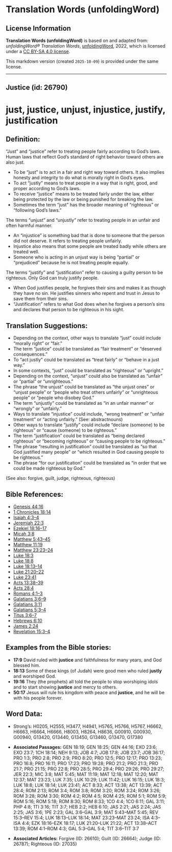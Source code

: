 # Translation Words (unfoldingWord)

## License Information

**Translation Words (unfoldingWord)** is based on and adapted from: _unfoldingWord® Translation Words_, [unfoldingWord](https://unfoldingword.org/utw), 2022, which is licensed under a [CC BY-SA 4.0 license](https://creativecommons.org/licenses/by-sa/4.0/legalcode.en).

This markdown version (created `2025-10-09`) is provided under the same license.



--------------------------------

## Justice (id: 26790)

just, justice, unjust, injustice, justify, justification
========================================================

Definition:
-----------

“Just” and “justice” refer to treating people fairly according to God’s laws. Human laws that reflect God’s standard of right behavior toward others are also just.

* To be “just” is to act in a fair and right way toward others. It also implies honesty and integrity to do what is morally right in God’s eyes.
* To act “justly” means to treat people in a way that is right, good, and proper according to God’s laws.
* To receive “justice” means to be treated fairly under the law, either being protected by the law or being punished for breaking the law.
* Sometimes the term “just” has the broader meaning of “righteous” or “following God’s laws.”

The terms “unjust” and “unjustly” refer to treating people in an unfair and often harmful manner.

* An “injustice” is something bad that is done to someone that the person did not deserve. It refers to treating people unfairly.
* Injustice also means that some people are treated badly while others are treated well.
* Someone who is acting in an unjust way is being “partial” or “prejudiced” because he is not treating people equally.

The terms “justify” and “justification” refer to causing a guilty person to be righteous. Only God can truly justify people.

* When God justifies people, he forgives their sins and makes it as though they have no sin. He justifies sinners who repent and trust in Jesus to save them from their sins.
* “Justification” refers to what God does when he forgives a person’s sins and declares that person to be righteous in his sight.

Translation Suggestions:
------------------------

* Depending on the context, other ways to translate “just” could include “morally right” or “fair.”
* The term “justice” could be translated as “fair treatment” or “deserved consequences.”
* To “act justly” could be translated as “treat fairly” or “behave in a just way.”
* In some contexts, “just” could be translated as “righteous” or “upright.”
* Depending on the context, “unjust” could also be translated as “unfair” or “partial” or “unrighteous.”
* The phrase “the unjust” could be translated as “the unjust ones” or “unjust people” or “people who treat others unfairly” or “unrighteous people” or “people who disobey God.”
* The term “unjustly” could be translated as “in an unfair manner” or “wrongly” or “unfairly.”
* Ways to translate “injustice” could include, “wrong treatment” or “unfair treatment” or “acting unfairly.” (See: abstractnouns)
* Other ways to translate “justify” could include “declare (someone) to be righteous” or “cause (someone) to be righteous.”
* The term “justification” could be translated as “being declared righteous” or “becoming righteous” or “causing people to be righteous.”
* The phrase “resulting in justification” could be translated as “so that God justified many people” or “which resulted in God causing people to be righteous.”
* The phrase “for our justification” could be translated as “in order that we could be made righteous by God.”

(See also: forgive, guilt, judge, righteous, righteous)

Bible References:
-----------------

* [Genesis 44:16](https://ref.ly/Gen44:16)
* [1 Chronicles 18:14](https://ref.ly/1Chr18:14)
* [Isaiah 4:3–4](https://ref.ly/Isa4:3-Isa4:4)
* [Jeremiah 22:3](https://ref.ly/Jer22:3)
* [Ezekiel 18:16–17](https://ref.ly/Ezek18:16-Ezek18:17)
* [Micah 3:8](https://ref.ly/Mic3:8)
* [Matthew 5:43–45](https://ref.ly/Matt5:43-Matt5:45)
* [Matthew 11:19](https://ref.ly/Matt11:19)
* [Matthew 23:23–24](https://ref.ly/Matt23:23-Matt23:24)
* [Luke 18:3](https://ref.ly/Luke18:3)
* [Luke 18:8](https://ref.ly/Luke18:8)
* [Luke 18:13–14](https://ref.ly/Luke18:13-Luke18:14)
* [Luke 21:20–22](https://ref.ly/Luke21:20-Luke21:22)
* [Luke 23:41](https://ref.ly/Luke23:41)
* [Acts 13:38–39](https://ref.ly/Acts13:38-Acts13:39)
* [Acts 28:4](https://ref.ly/Acts28:4)
* [Romans 4:1–3](https://ref.ly/Rom4:1-Rom4:3)
* [Galatians 3:6–9](https://ref.ly/Gal3:6-Gal3:9)
* [Galatians 3:11](https://ref.ly/Gal3:11)
* [Galatians 5:3–4](https://ref.ly/Gal5:3-Gal5:4)
* [Titus 3:6–7](https://ref.ly/Titus3:6-Titus3:7)
* [Hebrews 6:10](https://ref.ly/Heb6:10)
* [James 2:24](https://ref.ly/Jas2:24)
* [Revelation 15:3–4](https://ref.ly/Rev15:3-Rev15:4)

Examples from the Bible stories:
--------------------------------

* **17:9** David ruled with **justice** and faithfulness for many years, and God blessed him.
* **18:13** Some of these kings (of Judah) were good men who ruled **justly** and worshiped God.
* **19:16** They (the prophets) all told the people to stop worshiping idols and to start showing **justice** and mercy to others.
* **50:17** Jesus will rule his kingdom with peace and **justice**, and he will be with his people forever.

Word Data:
----------

* Strong’s: H0205, H2555, H3477, H4941, H5765, H5766, H5767, H6662, H6663, H6664, H6666, H8003, H8264, H8636, G00910, G00930, G00940, G13420, G13440, G13450, G13460, G13470, G17380

* **Associated Passages:** GEN 18:19; GEN 18:25; GEN 44:16; EXO 23:6; EXO 23:7; 1CH 18:14; NEH 9:13; JOB 4:7; JOB 17:8; JOB 23:7; JOB 36:17; PRO 1:3; PRO 2:8; PRO 2:9; PRO 8:20; PRO 12:5; PRO 12:17; PRO 13:23; PRO 16:8; PRO 16:11; PRO 17:23; PRO 19:28; PRO 21:2; PRO 21:3; PRO 21:7; PRO 21:15; PRO 22:8; PRO 28:5; PRO 29:4; PRO 29:26; PRO 29:27; JER 22:3; MIC 3:8; MAT 5:45; MAT 11:19; MAT 12:18; MAT 12:20; MAT 12:37; MAT 23:23; LUK 7:35; LUK 10:29; LUK 11:42; LUK 16:15; LUK 18:3; LUK 18:8; LUK 18:14; LUK 23:41; ACT 8:33; ACT 13:38; ACT 13:39; ACT 28:4; ROM 2:13; ROM 3:4; ROM 3:8; ROM 3:20; ROM 3:24; ROM 3:26; ROM 3:28; ROM 3:30; ROM 4:2; ROM 4:5; ROM 4:25; ROM 5:1; ROM 5:9; ROM 5:16; ROM 5:18; ROM 8:30; ROM 8:33; 1CO 4:4; 1CO 6:11; GAL 3:11; PHP 4:8; 1TI 3:16; TIT 3:7; HEB 2:2; HEB 6:10; JAS 2:21; JAS 2:24; JAS 2:25; JAS 3:6; 1PE 2:23; GAL 3:6–GAL 3:9; MAT 5:43–MAT 5:45; REV 15:3–REV 15:4; LUK 18:13–LUK 18:14; MAT 23:23–MAT 23:24; ISA 4:3–ISA 4:4; EZK 18:16–EZK 18:17; LUK 21:20–LUK 21:22; ACT 13:38–ACT 13:39; ROM 4:1–ROM 4:3; GAL 5:3–GAL 5:4; TIT 3:6–TIT 3:7
* **Associated Articles:** Forgive (ID: 26610); Guilt (ID: 26664); Judge (ID: 26787); Righteous (ID: 27035)

